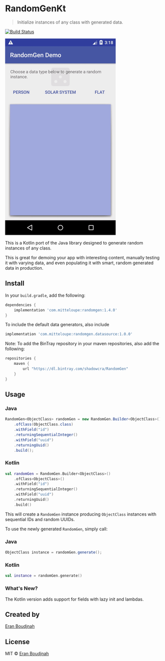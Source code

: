 # RandomGenKt
>
> Initialize instances of any class with generated data.
>

[![Build Status](https://travis-ci.com/EranBoudjnah/RandomGen.svg?branch=master)](https://travis-ci.com/EranBoudjnah/RandomGen)

![Example](https://github.com/EranBoudjnah/RandomGen/raw/master/example/videocap.gif)

This is a Kotlin port of the Java library designed to generate random instances of any class.

This is great for demoing your app with interesting content, manually testing it with varying data, and even populating it with smart, random generated data in production.

## Install

In your `build.gradle`, add the following:

```groovy
dependencies {
	implementation 'com.mitteloupe:randomgen:1.4.0'
}
```

To include the default data generators, also include
```groovy
implementation 'com.mitteloupe:randomgen.datasource:1.0.0'
```

Note: To add the BinTray repository in your maven repositories, also add the following:
```groovy
repositories {
	maven {
		url "https://dl.bintray.com/shadowcra/RandomGen"
	}
}
```


## Usage

### Java
```java
RandomGen<ObjectClass> randomGen = new RandomGen.Builder<ObjectClass>()
	.ofClass(ObjectClass.class)
	.withField("id")
	.returningSequentialInteger()
	.withField("uuid")
	.returningUuid()
	.build();
```

### Kotlin
```kotlin
val randomGen = RandomGen.Builder<ObjectClass>()
	.ofClass<ObjectClass>()
	.withField("id")
	.returningSequentialInteger()
	.withField("uuid")
	.returningUuid()
	.build()
```

This will create a `RandomGen` instance producing `ObjectClass` instances with sequential IDs and random UUIDs.

To use the newly generated `RandomGen`, simply call:

### Java
```java
ObjectClass instance = randomGen.generate();
```

### Kotlin
```kotlin
val instance = randomGen.generate()
```

### What's New?

The Kotlin version adds support for fields with lazy init and lambdas. 

## Created by
[Eran Boudjnah](https://www.linkedin.com/in/eranboudjnah)

## License
MIT © [Eran Boudjnah](https://www.linkedin.com/in/eranboudjnah)
